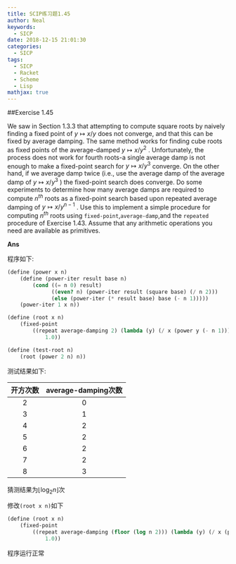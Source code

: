 ```yaml
---
title: SCIP练习题1.45
author: Neal
keywords:
  - SICP
date: 2018-12-15 21:01:30
categories:
  - SICP
tags:
  - SICP
  - Racket
  - Scheme
  - Lisp
mathjax: true
---
```

##Exercise 1.45

We saw in Section 1.3.3 that attempting to compute square roots by naively finding a fixed point of $y\mapsto x/y$ does not converge, and that this can be fixed by average damping. The same method works for finding cube roots as fixed points of the average-damped $y\mapsto x/y^2$ . Unfortunately, the process does not work for fourth roots-a single average damp is not enough to make a fixed-point search for $y\mapsto x/y^3$ converge. On the other hand, if we average damp twice (i.e., use the average damp of the average damp of $y\mapsto x/y^3$ ) the fixed-point search does converge. Do some experiments to determine how many average damps are required to compute $n^{th}$ roots as a fixed-point search based upon repeated average damping of $y\mapsto x/y^{n−1}$ . Use this to implement a simple procedure for computing $n^{th}$ roots using `fixed-point`,`average-damp`,and the `repeated` procedure of Exercise 1.43. Assume that any arithmetic operations you need are available as primitives.

**Ans**

程序如下:

```scheme
(define (power x n)
    (define (power-iter result base n)
        (cond ((= n 0) result)
              ((even? n) (power-iter result (square base) (/ n 2)))
              (else (power-iter (* result base) base (- n 1)))))
    (power-iter 1 x n))

(define (root x n)
    (fixed-point
        ((repeat average-damping 2) (lambda (y) (/ x (power y (- n 1))))) ;只需要修改repeat average-dumping
            1.0))                                                         ;后面的数字就可以用于

(define (test-root n)
    (root (power 2 n) n))

```

测试结果如下:

| 开方次数 | average-damping次数 |
| :------: | :-----------------: |
|    2     |          0          |
|    3     |          1          |
|    4     |          2          |
|    5     |          2          |
|    6     |          2          |
|    7     |          2          |
|    8     |          3          |

猜测结果为$\lfloor\log_2n\rfloor$次

修改`(root x n)`如下

```scheme
(define (root x n)
    (fixed-point 
        ((repeat average-damping (floor (log n 2))) (lambda (y) (/ x (power y (- n 1)))))
            1.0))

```

程序运行正常